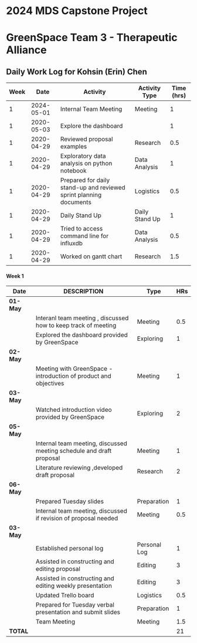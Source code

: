 # 2024 MDS Capstone Project 
# GreenSpace Team 3 - Therapeutic Alliance

## Daily Work Log for Kohsin (Erin) Chen



| Week | Date       | Activity                                                  | Activity Type | Time (hrs) |
|------|------------|-----------------------------------------------------------|---------------|------------|
| 1    | 2024-05-01 | Internal Team Meeting                                          | Meeting     | 1       |
| 1    | 2020-05-03 | Explore the dashboard                                 |      | 1          |
| 1    | 2020-04-29 | Reviewed proposal examples                                | Research      | 0.5        |
| 1    | 2020-04-29 | Exploratory data analysis on python notebook              | Data Analysis | 1          |
| 1    | 2020-04-29 | Prepared for daily stand-up and reviewed sprint planning documents | Logistics | 0.5        |
| 1    | 2020-04-29 | Daily Stand Up                                            | Daily Stand Up| 1          |
| 1    | 2020-04-29 | Tried to access command line for influxdb                 | Data Analysis | 0.5        |
| 1    | 2020-04-29 | Worked on gantt chart                                     | Research      | 1.5        |


#### Week 1 

| Date       | DESCRIPTION                                                             | Type          | HRs  |
|------------|--------------------------------------------------------------------------|---------------|------|
| **01-May** |                                                                          |               |      |
|            | Interanl team meeting , discussed how to keep track of meeting           | Meeting     | 0.5    |
|            | Explored the dashboard provided by GreenSpace                            | Exploring     | 1  |
| **02-May** |                                                                          |               |      |
|            | Meeting with GreenSpace - introduction of product and objectives         | Meeting       | 1    |
| **03-May** |                                                                          |               |      |
|            | Watched introduction video provided by GreenSpace                        | Exploring      | 2    |
| **05-May** |                                                                          |               |      |
|            | Internal team meeting, discussed meeting schedule and draft proposal     | Meeting      | 1  |
|            | Literature reviewing ,developed draft proposal                           | Research       | 2    |
| **06-May** |                                                                          |               |      |
|            | Prepared Tuesday slides                                                  | Preparation   | 1  |
|            | Internal team meeting, discussed if revision of proposal needed          | Meeting       | 0.5  |
| **03-May** |                                                                          |               |      |
|            | Established personal log                                                 | Personal Log  | 1    |
|            | Assisted in constructing and editing proposal                            | Editing       | 3    |
|            | Assisted in constructing and editing weekly presentation                 | Editing       | 3    |
|            | Updated Trello board                                                     | Logistics     | 0.5  |
|            | Prepared for Tuesday verbal presentation and submit slides               | Preparation   | 1    |
|            | Team Meeting                                                             | Meeting       | 1.5  |
| **TOTAL**  |                                                                          |               | 21   |